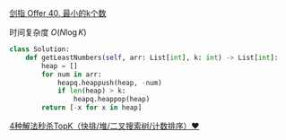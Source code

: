 [剑指 Offer 40. 最小的k个数](https://leetcode-cn.com/problems/zui-xiao-de-kge-shu-lcof/)

时间复杂度 $O(N \log K)$

```python
class Solution:
    def getLeastNumbers(self, arr: List[int], k: int) -> List[int]:
        heap = []
        for num in arr:
            heapq.heappush(heap, -num)
            if len(heap) > k:
                heapq.heappop(heap)
        return [-x for x in heap]
```

[4种解法秒杀TopK（快排/堆/二叉搜索树/计数排序）❤️](https://leetcode-cn.com/problems/zui-xiao-de-kge-shu-lcof/solution/3chong-jie-fa-miao-sha-topkkuai-pai-dui-er-cha-sou/)

